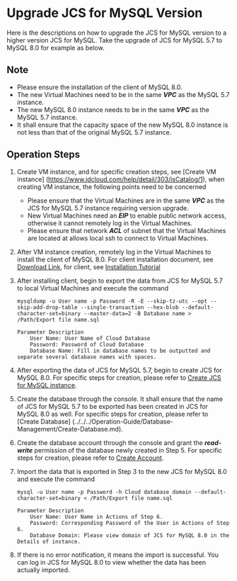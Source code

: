 # Upgrade JCS for MySQL Version
Here is the descriptions on how to upgrade the JCS for MySQL version to a higher version JCS for MySQL. Take the upgrade of JCS for MySQL 5.7 to MySQL 8.0 for example as below.

## Note
* Please ensure the installation of the client of MySQL 8.0. 
* The new Virtual Machines need to be in the same ***VPC*** as the MySQL 5.7 instance.
* The new MySQL 8.0 instance needs to be in the same ***VPC*** as the MySQL 5.7 instance.
* It shall ensure that the capacity space of the new MySQL 8.0 instance is not less than that of the original MySQL 5.7 instance.

## Operation Steps
1. Create VM instance, and for specific creation steps, see [Create VM instance] (https://www.jdcloud.com/help/detail/303/isCatalog/1), when creating VM instance, the following points need to be concerned
    * Please ensure that the Virtual Machines are in the same ***VPC*** as the JCS for MySQL 5.7 instance requiring version upgrade.
    * New Virtual Machines need an ***EIP*** to enable public network access, otherwise it cannot remotely log in the Virtual Machines.
    * Please ensure that network ***ACL*** of subnet that the Virtual Machines are located at allows local ssh to connect to Virtual Machines.
2. After VM instance creation, remotely log in the Virtual Machines to install the client of MySQL 8.0. For client installation document, see [Download Link](https://dev.mysql.com/downloads/mysql/5.5.html?os=31&version=5.1), for client, see [Installation Tutorial](https://dev.mysql.com/doc/refman/8.0/en/linux-installation-rpm.html)
3. After installing client, begin to export the data from JCS for MySQL 5.7 to local Virtual Machines and execute the command

    ```
    mysqldump -u User name -p Password -R -E --skip-tz-utc --opt --skip-add-drop-table --single-transaction --hex-blob --default-character-set=binary --master-data=2 -B Database name > /Path/Export file name.sql

    Parameter Description
        User Name: User Name of Cloud Database
        Password: Password of Cloud Database
        Database Name: Fill in database names to be outputted and separate several database names with spaces.
    ```

4. After exporting the data of JCS for MySQL 5.7, begin to create JCS for MySQL 8.0. For specific steps for creation, please refer to [Create JCS for MySQL instance](../../../Operation-Guide/Instance/Create-Instance.md).
5. Create the database through the console. It shall ensure that the name of JCS for MySQL 5.7 to be exported has been created in JCS for MySQL 8.0 as well. For specific steps for creation, please refer to [Create Database] (../../../Operation-Guide/Database-Management/Create-Database.md).
6. Create the database account through the console and grant the ***read-write*** permission of the database newly created in Step 5. For specific steps for creation, please refer to [Create Account](../../../Operation-Guide/Account/Create-Account.md).

7. Import the data that is exported in Step 3 to the new JCS for MySQL 8.0 and execute the command

    ```
    mysql -u User name -p Password -h Cloud database domain --default-character-set=binary < /Path/Export file name.sql

    Parameter Description
        User Name: User Name in Actions of Step 6.
        Password: Corresponding Password of the User in Actions of Step 6.
        Database Domain: Please view domain of JCS for MySQL 8.0 in the Details of instance.
    ```
    
6. If there is no error notification, it means the import is successful. You can log in JCS for MySQL 8.0 to view whether the data has been actually imported.
